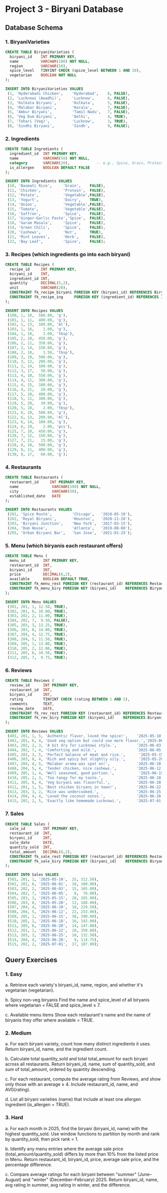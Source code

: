 # Project 3 - Biryani Database

## Database Schema

### 1. BiryaniVarieties
```sql
CREATE TABLE BiryaniVarieties (
  biryani_id    INT PRIMARY KEY,
  name          VARCHAR(100) NOT NULL,
  region        VARCHAR(50),
  spice_level   TINYINT CHECK (spice_level BETWEEN 1 AND 10),
  vegetarian    BOOLEAN NOT NULL
);

INSERT INTO BiryaniVarieties VALUES
 (1, 'Hyderabadi Chicken',    'Hyderabad',    8, FALSE),
 (2, 'Lucknowi (Awadhi)',     'Lucknow',      6, FALSE),
 (3, 'Kolkata Biryani',       'Kolkata',      5, FALSE),
 (4, 'Malabar Biryani',       'Kerala',       7, FALSE),
 (5, 'Ambur Biryani',         'Tamil Nadu',   7, FALSE),
 (6, 'Veg Dum Biryani',       'Delhi',        4, TRUE),
 (7, 'Tehari (Veg)',          'Lucknow',      3, TRUE),
 (8, 'Sindhi Biryani',        'Sindh',        9, FALSE);
```

### 2. Ingredients
```sql
CREATE TABLE Ingredients (
  ingredient_id  INT PRIMARY KEY,
  name           VARCHAR(50) NOT NULL,
  category       VARCHAR(20),            -- e.g., Spice, Grain, Protein, Herb
  is_allergen    BOOLEAN DEFAULT FALSE
);

INSERT INTO Ingredients VALUES
 (10, 'Basmati Rice',     'Grain',    FALSE),
 (11, 'Chicken',          'Protein',  FALSE),
 (12, 'Potato',           'Vegetable',FALSE),
 (13, 'Yogurt',           'Dairy',    TRUE),
 (14, 'Onion',            'Vegetable',FALSE),
 (15, 'Tomato',           'Vegetable',FALSE),
 (16, 'Saffron',          'Spice',    FALSE),
 (17, 'Ginger-Garlic Paste','Spice',  FALSE),
 (18, 'Garam Masala',     'Spice',    FALSE),
 (19, 'Green Chili',      'Spice',    FALSE),
 (20, 'Cashews',          'Nut',      TRUE),
 (21, 'Mint Leaves',      'Herb',     FALSE),
 (22, 'Bay Leaf',         'Spice',    FALSE);
```

### 3. Recipes (which ingredients go into each biryani)
```sql
CREATE TABLE Recipes (
  recipe_id     INT PRIMARY KEY,
  biryani_id    INT,
  ingredient_id INT,
  quantity      DECIMAL(5,2),
  unit          VARCHAR(20),
  CONSTRAINT fk_recipe_biryani FOREIGN KEY (biryani_id) REFERENCES BiryaniVarieties(biryani_id),
  CONSTRAINT fk_recipe_ing     FOREIGN KEY (ingredient_id) REFERENCES Ingredients(ingredient_id)
);

INSERT INTO Recipes VALUES
 (100, 1, 10,  500.00, 'g'),
 (101, 1, 11,  400.00, 'g'),
 (102, 1, 13,  100.00, 'ml'),
 (103, 1, 16,    1.00, 'g'),
 (104, 1, 18,    2.00, 'tbsp'),
 (105, 2, 10,  450.00, 'g'),
 (106, 2, 11,  350.00, 'g'),
 (107, 2, 14,  150.00, 'g'),
 (108, 2, 18,    1.50, 'tbsp'),
 (109, 3, 10,  500.00, 'g'),
 (110, 3, 12,  200.00, 'g'),
 (111, 3, 14,  100.00, 'g'),
 (112, 3, 17,   50.00, 'g'),
 (113, 4, 10,  550.00, 'g'),
 (114, 4, 11,  300.00, 'g'),
 (115, 4, 15,  100.00, 'g'),
 (116, 4, 21,   20.00, 'g'),
 (117, 5, 10,  480.00, 'g'),
 (118, 5, 11,  380.00, 'g'),
 (119, 5, 20,   30.00, 'g'),
 (120, 5, 18,    2.00, 'tbsp'),
 (121, 6, 10,  500.00, 'g'),
 (122, 6, 13,  200.00, 'ml'),
 (123, 6, 14,  100.00, 'g'),
 (124, 6, 19,    2.00, 'pcs'),
 (125, 7, 10,  450.00, 'g'),
 (126, 7, 12,  150.00, 'g'),
 (127, 7, 21,   15.00, 'g'),
 (128, 8, 10,  500.00, 'g'),
 (129, 8, 11,  400.00, 'g'),
 (130, 8, 17,   60.00, 'g');
```

### 4. Restaurants
```sql
CREATE TABLE Restaurants (
  restaurant_id     INT PRIMARY KEY,
  name               VARCHAR(100) NOT NULL,
  city               VARCHAR(50),
  established_date   DATE
);

INSERT INTO Restaurants VALUES
 (201, 'Spice Route',         'Chicago',   '2018-05-10'),
 (202, 'Royal Biryani',       'Houston',   '2020-11-20'),
 (203, 'Biryani Junction',    'New York',  '2017-03-15'),
 (204, 'Dum House',           'Atlanta',   '2019-08-08'),
 (205, 'Urban Biryani Bar',   'San Jose',  '2021-01-25');
```

### 5. Menu (which biryanis each restaurant offers)
```sql
CREATE TABLE Menu (
  menu_id        INT PRIMARY KEY,
  restaurant_id  INT,
  biryani_id     INT,
  price          DECIMAL(6,2),
  available      BOOLEAN DEFAULT TRUE,
  CONSTRAINT fk_menu_rest FOREIGN KEY (restaurant_id) REFERENCES Restaurants(restaurant_id),
  CONSTRAINT fk_menu_biry FOREIGN KEY (biryani_id)    REFERENCES BiryaniVarieties(biryani_id)
);

INSERT INTO Menu VALUES
 (301, 201, 1, 12.50, TRUE),
 (302, 201, 6, 10.00, TRUE),
 (303, 202, 2, 11.00, TRUE),
 (304, 202, 7,  9.50, FALSE),
 (305, 203, 3, 13.25, TRUE),
 (306, 203, 8, 14.00, TRUE),
 (307, 204, 4, 12.75, TRUE),
 (308, 204, 5, 11.50, TRUE),
 (309, 205, 1, 13.00, TRUE),
 (310, 205, 2, 12.00, TRUE),
 (311, 205, 6, 10.50, TRUE),
 (312, 205, 7,  9.75, TRUE);
```

### 6. Reviews
```sql
CREATE TABLE Reviews (
  review_id      INT PRIMARY KEY,
  restaurant_id  INT,
  biryani_id     INT,
  rating         TINYINT CHECK (rating BETWEEN 1 AND 5),
  comments       TEXT,
  review_date    DATE,
  CONSTRAINT fk_rev_rest FOREIGN KEY (restaurant_id) REFERENCES Restaurants(restaurant_id),
  CONSTRAINT fk_rev_biry FOREIGN KEY (biryani_id)    REFERENCES BiryaniVarieties(biryani_id)
);

INSERT INTO Reviews VALUES
 (401, 201, 1, 5, 'Authentic flavor, loved the spice!',    '2025-05-10'),
 (402, 201, 6, 4, 'Good veg option but could use more flavor.','2025-06-01'),
 (403, 202, 2, 3, 'A bit dry for Lucknowi style.',         '2025-06-03'),
 (404, 202, 7, 4, 'Comforting and mild.',                  '2025-06-05'),
 (405, 203, 3, 5, 'Perfect balance of meat and rice.',      '2025-05-15'),
 (406, 203, 8, 4, 'Rich and spicy but slightly oily.',      '2025-05-20'),
 (407, 204, 4, 5, 'Malabar aroma was spot on!',            '2025-06-10'),
 (408, 204, 5, 4, 'Tender chicken, nice cashews.',         '2025-06-12'),
 (409, 205, 1, 4, 'Well seasoned, good portion.',           '2025-06-15'),
 (410, 205, 2, 3, 'Too tangy for my taste.',               '2025-06-18'),
 (411, 205, 6, 4, 'Veg biryani was flavorful.',            '2025-06-20'),
 (412, 201, 1, 5, 'Best chicken biryani in town!',         '2025-06-22'),
 (413, 203, 3, 2, 'Rice was undercooked.',                 '2025-06-25'),
 (414, 204, 4, 4, 'Loved the coconut notes.',              '2025-06-28'),
 (415, 202, 2, 5, 'Exactly like homemade Lucknowi.',       '2025-07-01');
```

### 7. Sales
```sql
CREATE TABLE Sales (
  sale_id        INT PRIMARY KEY,
  restaurant_id  INT,
  biryani_id     INT,
  sale_date      DATE,
  quantity_sold  INT,
  total_amount   DECIMAL(8,2),
  CONSTRAINT fk_sale_rest FOREIGN KEY (restaurant_id) REFERENCES Restaurants(restaurant_id),
  CONSTRAINT fk_sale_biry FOREIGN KEY (biryani_id)    REFERENCES BiryaniVarieties(biryani_id)
);

INSERT INTO Sales VALUES
 (501, 201, 1, '2025-05-10',  25, 312.50),
 (502, 201, 6, '2025-06-01',  10, 100.00),
 (503, 202, 2, '2025-06-03',  15, 165.00),
 (504, 202, 7, '2025-06-05',   8,  76.00),
 (505, 203, 3, '2025-05-15',  20, 265.00),
 (506, 203, 8, '2025-05-20',  12, 168.00),
 (507, 204, 4, '2025-06-10',  18, 229.50),
 (508, 204, 5, '2025-06-12',  22, 253.00),
 (509, 205, 1, '2025-06-15',  30, 390.00),
 (510, 205, 2, '2025-06-18',  16, 192.00),
 (511, 205, 6, '2025-06-20',  14, 147.00),
 (512, 201, 1, '2025-06-22',  28, 350.00),
 (513, 203, 3, '2025-06-25',  10, 132.50),
 (514, 204, 4, '2025-06-28',   9, 114.75),
 (515, 202, 2, '2025-07-01',  17, 187.00);
```

## Query Exercises

### 1. Easy

a. Retrieve each variety's biryani_id, name, region, and whether it's vegetarian (vegetarian).

b. Spicy non-veg biryanis
Find the name and spice_level of all biryanis where vegetarian = FALSE and spice_level ≥ 7.

c. Available menu items
Show each restaurant's name and the name of biryanis they offer where available = TRUE.


### 2. Medium

a. For each biryani variety, count how many distinct ingredients it uses. Return biryani_id, name, and the ingredient count.

b. Calculate total quantity_sold and total total_amount for each biryani across all restaurants. Return biryani_id, name, sum of quantity_sold, and sum of total_amount, ordered by quantity descending.

c. For each restaurant, compute the average rating from Reviews, and show only those with an average ≥ 4. Include restaurant_id, name, and AVG(rating).

d. List all biryani varieties (name) that include at least one allergen ingredient (is_allergen = TRUE).


### 3. Hard

a. For each month in 2025, find the biryani (biryani_id, name) with the highest quantity_sold. Use window functions to partition by month and rank by quantity_sold, then pick rank = 1.

b. Identify any menu entries where the average sale price (total_amount/quantity_sold) differs by more than 10% from the listed price in Menu. Return restaurant_id, biryani_id, price, average sale price, and the percentage difference.

c. Compare average ratings for each biryani between "summer" (June–August) and "winter" (December–February) 2025. Return biryani_id, name, avg rating in summer, avg rating in winter, and the difference.

